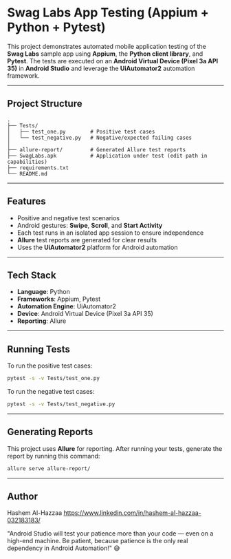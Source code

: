 # Swag Labs App Testing (Appium + Python + Pytest)

This project demonstrates automated mobile application testing of the **Swag Labs** sample app using **Appium**, the **Python client library**, and **Pytest**. The tests are executed on an **Android Virtual Device (Pixel 3a API 35)** in **Android Studio** and leverage the **UiAutomator2** automation framework.

---

## Project Structure

```
.
├── Tests/
│   ├── test_one.py        # Positive test cases
│   └── test_negative.py   # Negative/expected failing cases
│
├── allure-report/         # Generated Allure test reports
├── SwagLabs.apk           # Application under test (edit path in capabilities)
├── requirements.txt
└── README.md
```

---

## Features

- Positive and negative test scenarios
- Android gestures: **Swipe**, **Scroll**, and **Start Activity**
- Each test runs in an isolated app session to ensure independence
- **Allure** test reports are generated for clear results
- Uses the **UiAutomator2** platform for Android automation

---

## Tech Stack

- **Language**: Python
- **Frameworks**: Appium, Pytest
- **Automation Engine**: UiAutomator2
- **Device**: Android Virtual Device (Pixel 3a API 35)
- **Reporting**: Allure

---

## Running Tests

To run the positive test cases:
```bash
pytest -s -v Tests/test_one.py
```

To run the negative test cases:
```bash
pytest -s -v Tests/test_negative.py
```

---

## Generating Reports

This project uses **Allure** for reporting. After running your tests, generate the report by running this command:

```bash
allure serve allure-report/
```

---

## Author

Hashem Al-Hazzaa
https://www.linkedin.com/in/hashem-al-hazzaa-032183183/

"Android Studio will test your patience more than your code — even on a high-end machine. Be patient, because patience is the only real dependency in Android Automation!" 😅